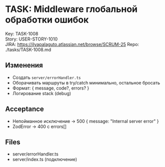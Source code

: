 # TASK: Middleware глобальной обработки ошибок
Key: TASK-1008  
Story: USER-STORY-1010  
JIRA: https://ilyapalaguto.atlassian.net/browse/SCRUM-25
Repo: ./tasks/TASK-1008.md

## Изменения
- Создать `server/errorHandler.ts`
- Оборачивать маршруты в try/catch минимально, остальное бросать
- Формат: { message, code?, errors? }
- Логирование stack (debug)

## Acceptance
- Непойманное исключение → 500 { message: "Internal server error" }
- ZodError → 400 с errors[]

## Files
- server/errorHandler.ts
- server/index.ts (подключение)
